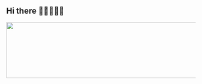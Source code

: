 ## Hi there 👩🏻‍💻💥🤍

<a href="https://www.gitanimals.org/en_US?utm_medium=image&utm_source=1jiwoo27&utm_content=line">
  <img
    src="https://render.gitanimals.org/lines/1jiwoo27?pet-id=694471742517290299"
    width="600"
    height="150"
  />
</a>
    
<!--
**1jiwoo27/1jiwoo27** is a ✨ _special_ ✨ repository because its `README.md` (this file) appears on your GitHub profile.

Here are some ideas to get you started:

- 🔭 I’m currently working on ...
- 🌱 I’m currently learning ...
- 👯 I’m looking to collaborate on ...
- 🤔 I’m looking for help with ...
- 💬 Ask me about ...
- 📫 How to reach me: ...
- 😄 Pronouns: ...
- ⚡ Fun fact: ...
-->

